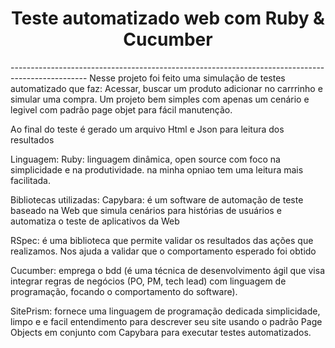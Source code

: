 <h1 align="Center"> Teste automatizado web com Ruby & Cucumber </h1>
-------------------------------------------------------------------------------------------------
Nesse projeto foi feito uma simulação de testes automatizado que faz: Acessar, buscar um produto adicionar no carrrinho e simular uma compra. Um projeto bem simples com apenas um cenário e legivel com padrão page objet para fácil manutenção.

Ao final do teste é gerado um arquivo Html e Json para leitura dos resultados

Linguagem:
Ruby: linguagem dinâmica, open source com foco na simplicidade e na produtividade. 
na minha opniao tem uma leitura mais facilitada.

Bibliotecas utilizadas:
Capybara: é um software de automação de teste baseado na Web que simula cenários para histórias de usuários e automatiza o teste de aplicativos da Web

RSpec: é uma biblioteca que permite validar os resultados das ações que realizamos. Nos ajuda a validar que o comportamento esperado foi obtido

Cucumber: emprega o bdd (é uma técnica de desenvolvimento ágil que visa integrar regras de negócios (PO, PM, tech lead) com linguagem de programação, focando o comportamento do software).

SitePrism: fornece uma linguagem de programação dedicada simplicidade, limpo e e facil entendimento para descrever seu site usando o padrão Page Objects em conjunto com Capybara para executar testes automatizados.
